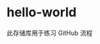 # hello-world
此存储库用于练习 GitHub 流程
<template>

</template>

<script>
  
</script>

<style>
  
</style>
